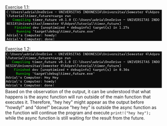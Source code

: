 Exercise 1.1:
![img.png](img.png)

Exercise 1.2:
![img_1.png](img_1.png)
Based on the observation of the output, it can be understood that what happens is the async function will run outside of the main function that executes it. Therefore, "hey hey" might appear as the output before "howdy!" and "done!" because "hey hey" is outside the async function as the function will continue the program and execute `print!("hey hey");` while the async function is still waiting for the result from the future.